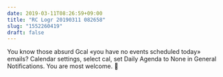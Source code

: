 ```yaml
---
date: 2019-03-11T08:26:59+09:00
title: "RC Logr 20190311 082658"
slug: "1552260419"
draft: false
---
```


You know those absurd Gcal «you have no events scheduled today» emails? Calendar settings, select cal, set Daily Agenda to None in General Notifications. You are most welcome. 📅
